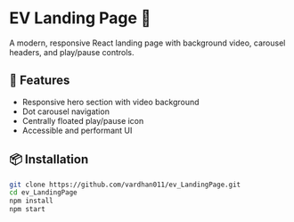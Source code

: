 # EV Landing Page 🚗

A modern, responsive React landing page with background video, carousel headers, and play/pause controls.



## 🚀 Features
- Responsive hero section with video background
- Dot carousel navigation
- Centrally floated play/pause icon
- Accessible and performant UI

## 📦 Installation

```bash
git clone https://github.com/vardhan011/ev_LandingPage.git
cd ev_LandingPage
npm install
npm start
